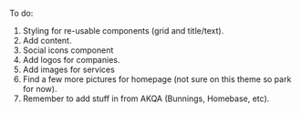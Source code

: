 To do:

1. Styling for re-usable components (grid and title/text).
2. Add content.
3. Social icons component
4. Add logos for companies.
5. Add images for services
6. Find a few more pictures for homepage (not sure on this theme so park for now).
7. Remember to add stuff in from AKQA (Bunnings, Homebase, etc).
